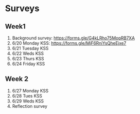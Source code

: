 # Surveys

## Week1 

1. Background survey: https://forms.gle/G4kLRho75MopRB7XA
2. 6/20 Monday KSS: https://forms.gle/MjF6RniYsQheEjxe7
3. 6/21 Tuesday KSS
4. 6/22 Weds KSS 
5. 6/23 Thurs KSS
6. 6/24 Friday KSS

## Week 2 

1. 6/27 Monday KSS
2. 6/28 Tues KSS
3. 6/29 Weds KSS
4. Reflection survey 
